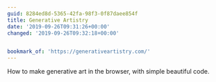 ```yaml
---
guid: 8284ed8d-5365-42fa-98f3-0f87daee854f
title: Generative Artistry
date: '2019-09-26T09:31:26+00:00'
changed: '2019-09-26T09:32:18+00:00'


bookmark_of: 'https://generativeartistry.com/'
---
```


How to make generative art in the browser, with simple beautiful code. 
